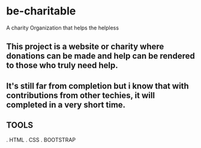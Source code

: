 # be-charitable
A charity Organization that helps the helpless
## This project is a website or charity where donations can be made and help can be rendered to those who truly need help.
## It's still far from completion but i know that with contributions from other techies, it will completed in a very short time.


## TOOLS
. HTML
. CSS
. BOOTSTRAP
